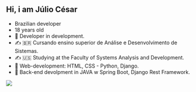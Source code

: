 ## Hi, i am Júlio César 
- Brazilian developer
- 18 years old
- 🔭 Developer in development.
- ✍ 🇧🇷  Cursando ensino superior de Análise e Desenvolvimento de Sistemas.
- ✍ 🇺🇸  Studying at the Faculty of Systems Analysis and Development.
- 📖 Web-development: HTML, CSS - Python, Django.
- 📖 Back-end devolpment in JAVA w Spring Boot, Django Rest Framework.
 
<a href="https://www.linkedin.com/in/j%C3%BAlio-ara%C3%BAjo-348316234?lipi=urn%3Ali%3Apage%3Ad_flagship3_profile_view_base_contact_details%3Bprs09DpoR2GFvbq8OO%2Btbg%3D%3D" target="_blank"><img src="https://img.shields.io/badge/LinkedIn-0077B5?style=for-the-badge&logo=linkedin&logoColor=white">


